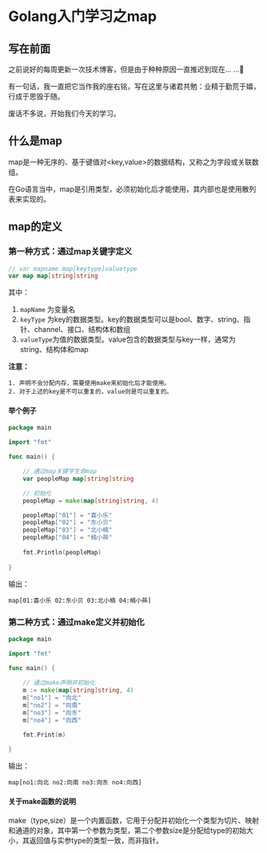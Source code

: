 # Golang入门学习之map

## 写在前面

之前说好的每周更新一次技术博客，但是由于种种原因一直推迟到现在... ...🐶

有一句话，我一直把它当作我的座右铭，写在这里与诸君共勉：业精于勤荒于嬉，行成于思毁于随。

废话不多说，开始我们今天的学习。

## 什么是map

map是一种无序的、基于键值对<key,value>的数据结构，又称之为字段或关联数组。

在Go语言当中，map是引用类型，必须初始化后才能使用，其内部也是使用散列表来实现的。

## map的定义

### 第一种方式：通过map关键字定义

```go
// var mapname map[keytype]valuetype
var map map[string]string
```

其中：

1. `mapName` 为变量名
2. `keyType` 为key的数据类型。key的数据类型可以是bool、数字、string、指针、channel、接口、结构体和数组
3. `valueType`为值的数据类型。value包含的数据类型与key一样，通常为string、结构体和map

**注意：** 

	1. 声明不会分配内存，需要使用make来初始化后才能使用。
 	2. 对于上述的key是不可以重复的，value则是可以重复的。

#### 举个例子

```go
package main

import "fmt"

func main() {

	// 通过map关键字生命map
	var peopleMap map[string]string

	// 初始化
	peopleMap = make(map[string]string, 4)

	peopleMap["01"] = "喜小乐"
	peopleMap["02"] = "东小贝"
	peopleMap["03"] = "北小楠"
	peopleMap["04"] = "楠小茽"
	
	fmt.Println(peopleMap)
	
}

```

输出：

```
map[01:喜小乐 02:东小贝 03:北小楠 04:楠小茽]
```

### 第二种方式：通过make定义并初始化

```go
package main

import "fmt"

func main() {
    
    // 通过make声明并初始化
	m := make(map[string]string, 4)
	m["no1"] = "向北"
	m["no2"] = "向南"
	m["no3"] = "向东"
	m["no4"] = "向西"

	fmt.Print(m)
	
}
```

输出：

```
map[no1:向北 no2:向南 no3:向东 no4:向西]
```

#### 关于make函数的说明

make（type,size）是一个内置函数，它用于分配并初始化一个类型为切片、映射和通道的对象，其中第一个参数为类型，第二个参数size是分配给type的初始大小，其返回值与实参type的类型一致，而非指针。







